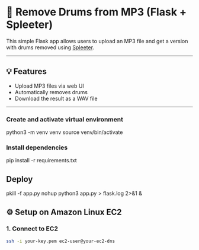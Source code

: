 # 🎵 Remove Drums from MP3 (Flask + Spleeter)

This simple Flask app allows users to upload an MP3 file and get a version with drums removed using [Spleeter](https://github.com/deezer/spleeter).

---

## 💡 Features

- Upload MP3 files via web UI
- Automatically removes drums
- Download the result as a WAV file

---


### Create and activate virtual environment
python3 -m venv venv
source venv/bin/activate

### Install dependencies
pip install -r requirements.txt

## Deploy
pkill -f app.py
nohup python3 app.py > flask.log 2>&1 &

## ⚙️ Setup on Amazon Linux EC2

### 1. Connect to EC2

```bash
ssh -i your-key.pem ec2-user@your-ec2-dns
